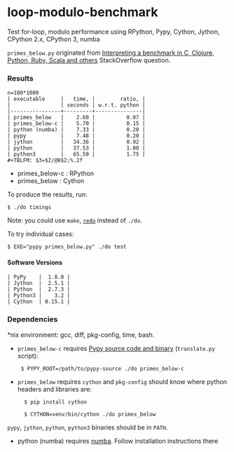 loop-modulo-benchmark
=====================

Test for-loop, modulo performance using RPython, Pypy, Cython, Jython, CPython 2.x, CPython 3, numba

`primes_below.py` originated from
[Interpreting a benchmark in C, Clojure, Python, Ruby, Scala and others](http://stackoverflow.com/questions/11641098/interpreting-a-benchmark-in-c-clojure-python-ruby-scala-and-others) StackOverflow question.

### Results

    n=100*1000
    | executable     |   time, |        ratio, |
    |                | seconds | w.r.t. python |
    |----------------+---------+---------------|
    | primes_below   |    2.60 |          0.07 |
    | primes_below-c |    5.70 |          0.15 |
    | python (numba) |    7.33 |          0.20 |
    | pypy           |    7.48 |          0.20 |
    | jython         |   34.36 |          0.92 |
    | python         |   37.53 |          1.00 |
    | python3        |   65.59 |          1.75 |
    #+TBLFM: $3=$2/@8$2;%.2f


- primes_below-c : RPython
- primes_below : Cython

To produce the results, run:

    $ ./do timings

Note: you could use `make`, [`redo`](https://github.com/apenwarr/redo)
instead of `./do`.

To try individual cases:

    $ EXE="pypy primes_below.py" ./do test


#### Software Versions

    | PyPy    |  1.8.0 |
    | Jython  |  2.5.1 |
    | Python  |  2.7.3 |
    | Python3 |    3.2 |
    | Cython  | 0.15.1 |


### Dependencies

*nix environment: gcc, diff, pkg-config, time, bash.

-  `primes_below-c` requires [Pypy source code and binary](http://pypy.org/download.html)
   (`translate.py` script):

        $ PYPY_ROOT=/path/to/pypy-source ./do primes_below-c

- `primes_below` requires `cython` and `pkg-config` should know where
  python headers and libraries are:

        $ pip install cython

        $ CYTHON=venv/bin/cython ./do primes_below


`pypy`, `jython`, `python`, `python3` binaries should be in `PATH`.

- python (numba) requires [numba](https://github.com/numba/numba). Follow installation instructions there